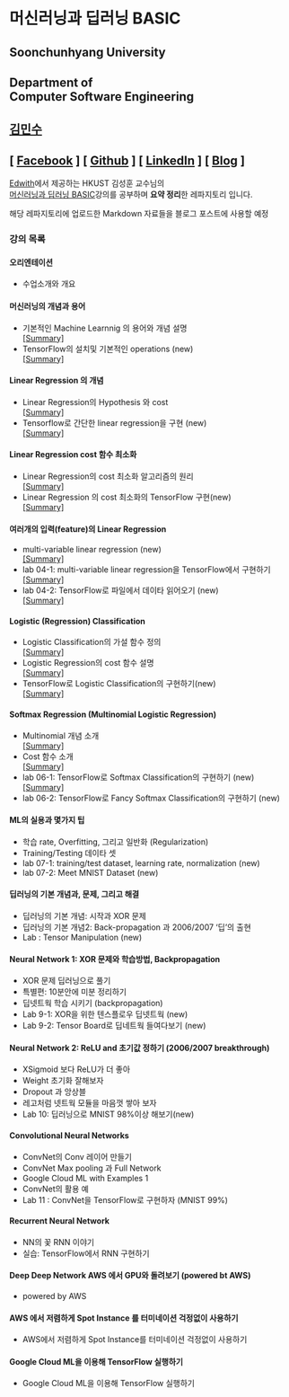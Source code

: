 # 머신러닝과 딥러닝 BASIC
## Soonchunhyang University
Department of<br/> Computer Software Engineering
------------------------------------------

##  [김민수](https://github.com/alstn2468)
## [ [Facebook](https://www.facebook.com/profile.php?id=100003769223078) ] [ [Github](https://github.com/alstn2468) ] [ [LinkedIn](https://www.linkedin.com/in/minsu-kim-336289160/) ] [ [Blog](https://alstn2468.github.io/) ]<br/>

[Edwith](https://www.edwith.org)에서 제공하는 HKUST 김성훈 교수님의<br/>
[머신러닝과 딥러닝 BASIC](https://www.edwith.org/others26/joinLectures/9829)강의를 공부하며 **요약 정리**한 레파지토리 입니다.

해당 레파지토리에 업로드한 Markdown 자료들을 블로그 포스트에 사용할 예정<br/>


### 강의 목록
#### 오리엔테이션
- 수업소개와 개요


#### 머신러닝의 개념과 용어
- 기본적인 Machine Learnnig 의 용어와 개념 설명<br/>
[[Summary]](https://github.com/alstn2468/ML_And_DL_Basic/blob/master/Chapter_2/1.md)
- TensorFlow의 설치및 기본적인 operations (new)<br/>
[[Summary]](https://github.com/alstn2468/ML_And_DL_Basic/blob/master/Chapter_2/2.md)


#### Linear Regression 의 개념
- Linear Regression의 Hypothesis 와 cost<br/>
[[Summary]](https://github.com/alstn2468/ML_And_DL_Basic/blob/master/Chapter_3/1.md)
- Tensorflow로 간단한 linear regression을 구현 (new)<br/>
[[Summary]](https://github.com/alstn2468/ML_And_DL_Basic/blob/master/Chapter_3/2.md)


#### Linear Regression cost 함수 최소화
- Linear Regression의 cost 최소화 알고리즘의 원리<br/>
[[Summary]](https://github.com/alstn2468/ML_And_DL_Basic/blob/master/Chapter_4/1.md)
- Linear Regression 의 cost 최소화의 TensorFlow 구현(new)<br/>
[[Summary]](https://github.com/alstn2468/ML_And_DL_Basic/blob/master/Chapter_4/2.md)


#### 여러개의 입력(feature)의 Linear Regression
- multi-variable linear regression (new)<br/>
[[Summary]](https://github.com/alstn2468/ML_And_DL_Basic/blob/master/Chapter_5/1.md)
- lab 04-1: multi-variable linear regression을 TensorFlow에서 구현하기<br/>
[[Summary]](https://github.com/alstn2468/ML_And_DL_Basic/blob/master/Chapter_5/2.md)
- lab 04-2: TensorFlow로 파일에서 데이타 읽어오기 (new)<br/>
[[Summary]](https://github.com/alstn2468/ML_And_DL_Basic/blob/master/Chapter_5/3.md)


#### Logistic (Regression) Classification
- Logistic Classification의 가설 함수 정의<br/>
[[Summary]](https://github.com/alstn2468/ML_And_DL_Basic/blob/master/Chapter_6/1.md)
- Logistic Regression의 cost 함수 설명<br/>
[[Summary]](https://github.com/alstn2468/ML_And_DL_Basic/blob/master/Chapter_6/2.md)
- TensorFlow로 Logistic Classification의 구현하기(new)<br/>
[[Summary]](https://github.com/alstn2468/ML_And_DL_Basic/blob/master/Chapter_6/3.md)


#### Softmax Regression (Multinomial Logistic Regression)
- Multinomial 개념 소개<br/>
[[Summary]](https://github.com/alstn2468/ML_And_DL_Basic/blob/master/Chapter_7/1.md)
- Cost 함수 소개<br/>
[[Summary]](https://github.com/alstn2468/ML_And_DL_Basic/blob/master/Chapter_7/2.md)
- lab 06-1: TensorFlow로 Softmax Classification의 구현하기 (new)<br/>
[[Summary]](https://github.com/alstn2468/ML_And_DL_Basic/blob/master/Chapter_7/3.md)
- lab 06-2: TensorFlow로 Fancy Softmax Classification의 구현하기 (new)


#### ML의 실용과 몇가지 팁
- 학습 rate, Overfitting, 그리고 일반화 (Regularization)
- Training/Testing 데이타 셋
- lab 07-1: training/test dataset, learning rate, normalization (new)
- lab 07-2: Meet MNIST Dataset (new)


#### 딥러닝의 기본 개념과, 문제, 그리고 해결
- 딥러닝의 기본 개념: 시작과 XOR 문제
- 딥러닝의 기본 개념2: Back-propagation 과 2006/2007 ‘딥’의 출현
- Lab : Tensor Manipulation (new)


#### Neural Network 1: XOR 문제와 학습방법, Backpropagation
- XOR 문제 딥러닝으로 풀기
- 특별편: 10분안에 미분 정리하기
- 딥넷트웍 학습 시키기 (backpropagation)
- Lab 9-1: XOR을 위한 텐스플로우 딥넷트웍 (new)
- Lab 9-2: Tensor Board로 딥네트웍 들여다보기 (new)


#### Neural Network 2: ReLU and 초기값 정하기 (2006/2007 breakthrough)
- XSigmoid 보다 ReLU가 더 좋아
- Weight 초기화 잘해보자
- Dropout 과 앙상블
- 레고처럼 넷트웍 모듈을 마음껏 쌓아 보자
- Lab 10: 딥러닝으로 MNIST 98%이상 해보기(new)


#### Convolutional Neural Networks
- ConvNet의 Conv 레이어 만들기
- ConvNet Max pooling 과 Full Network
- Google Cloud ML with Examples 1
- ConvNet의 활용 예
- Lab 11 : ConvNet을 TensorFlow로 구현하자 (MNIST 99%)


#### Recurrent Neural Network
- NN의 꽃 RNN 이야기
- 실습: TensorFlow에서 RNN 구현하기


#### Deep Deep Network AWS 에서 GPU와 돌려보기 (powered bt AWS)
- powered by AWS


#### AWS 에서 저렴하게 Spot Instance 를 터미네이션 걱정없이 사용하기
- AWS에서 저렴하게 Spot Instance를 터미네이션 걱정없이 사용하기


#### Google Cloud ML을 이용해 TensorFlow 실행하기
- Google Cloud ML을 이용해 TensorFlow 실행하기
